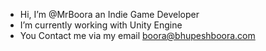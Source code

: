 -  Hi, I’m @MrBoora an Indie Game Developer
-  I’m currently working with Unity Engine 
-  You Contact me via my email boora@bhupeshboora.com

